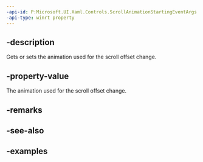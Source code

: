 ```yaml
---
-api-id: P:Microsoft.UI.Xaml.Controls.ScrollAnimationStartingEventArgs.Animation
-api-type: winrt property
---
```


## -description

Gets or sets the animation used for the scroll offset change.

## -property-value

The animation used for the scroll offset change.

## -remarks

## -see-also

## -examples

